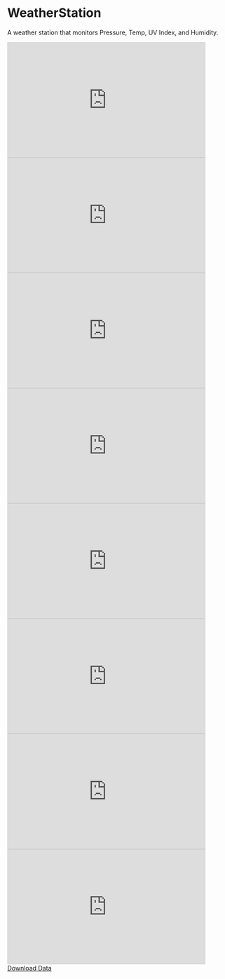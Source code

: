 # WeatherStation
A weather station that monitors Pressure, Temp, UV Index, and Humidity.

<iframe width="450" height="260" style="border: 1px solid #cccccc;" src="https://thingspeak.com/channels/1900374/widgets/537246"></iframe>
<iframe width="450" height="260" style="border: 1px solid #cccccc;" src="https://thingspeak.com/channels/1900374/charts/1?bgcolor=%23ffffff&color=%23d62020&dynamic=true&results=60&type=line&update=15"></iframe><br>
<iframe width="450" height="260" style="border: 1px solid #cccccc;" src="https://thingspeak.com/channels/1900374/widgets/537258"></iframe>
<iframe width="450" height="260" style="border: 1px solid #cccccc;" src="https://thingspeak.com/channels/1900374/charts/3?bgcolor=%23ffffff&color=%23d62020&dynamic=true&results=60&type=line&update=15"></iframe><br>
<iframe width="450" height="260" style="border: 1px solid #cccccc;" src="https://thingspeak.com/channels/1900374/widgets/537269"></iframe>
<iframe width="450" height="260" style="border: 1px solid #cccccc;" src="https://thingspeak.com/channels/1900374/charts/2?bgcolor=%23ffffff&color=%23d62020&dynamic=true&results=60&type=line&update=15"></iframe><br>
<iframe width="450" height="260" style="border: 1px solid #cccccc;" src="https://thingspeak.com/channels/1900374/widgets/537273"></iframe>
<iframe width="450" height="260" style="border: 1px solid #cccccc;" src="https://thingspeak.com/channels/1900374/charts/4?bgcolor=%23ffffff&color=%23d62020&dynamic=true&results=60&type=line&update=15"></iframe><br>
<a href="https://thingspeak.com/channels/1900374">Download Data</a>
